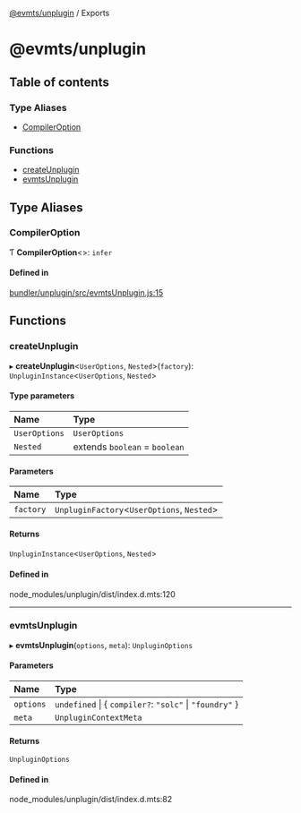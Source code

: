 [@evmts/unplugin](README.md) / Exports

# @evmts/unplugin

## Table of contents

### Type Aliases

- [CompilerOption](modules.md#compileroption)

### Functions

- [createUnplugin](modules.md#createunplugin)
- [evmtsUnplugin](modules.md#evmtsunplugin)

## Type Aliases

### CompilerOption

Ƭ **CompilerOption**<\>: `infer`

#### Defined in

[bundler/unplugin/src/evmtsUnplugin.js:15](https://github.com/evmts/evmts-monorepo/blob/main/bundler/unplugin/src/evmtsUnplugin.js#L15)

## Functions

### createUnplugin

▸ **createUnplugin**<`UserOptions`, `Nested`\>(`factory`): `UnpluginInstance`<`UserOptions`, `Nested`\>

#### Type parameters

| Name | Type |
| :------ | :------ |
| `UserOptions` | `UserOptions` |
| `Nested` | extends `boolean` = `boolean` |

#### Parameters

| Name | Type |
| :------ | :------ |
| `factory` | `UnpluginFactory`<`UserOptions`, `Nested`\> |

#### Returns

`UnpluginInstance`<`UserOptions`, `Nested`\>

#### Defined in

node_modules/unplugin/dist/index.d.mts:120

___

### evmtsUnplugin

▸ **evmtsUnplugin**(`options`, `meta`): `UnpluginOptions`

#### Parameters

| Name | Type |
| :------ | :------ |
| `options` | `undefined` \| { `compiler?`: ``"solc"`` \| ``"foundry"``  } |
| `meta` | `UnpluginContextMeta` |

#### Returns

`UnpluginOptions`

#### Defined in

node_modules/unplugin/dist/index.d.mts:82
